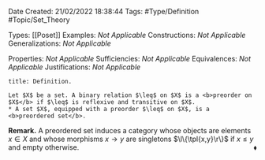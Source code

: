 <div class="topSpace"></div>

Date Created: 21/02/2022 18:38:44
Tags: #Type/Definition #Topic/Set_Theory

Types: [[Poset]]
Examples: <i>Not Applicable</i>
Constructions: <i>Not Applicable</i>
Generalizations: <i>Not Applicable</i>

Properties: <i>Not Applicable</i>
Sufficiencies: <i>Not Applicable</i>
Equivalences: <i>Not Applicable</i>
Justifications: <i>Not Applicable</i>

``` ad-Definition
title: Definition.

Let $X$ be a set. A binary relation $\leq$ on $X$ is a <b>preorder on $X$</b> if $\leq$ is reflexive and transitive on $X$.
* A set $X$, equipped with a preorder $\leq$ on $X$, is a <b>preordered set</b>.

```

<b>Remark.</b> A preordered set induces a category whose objects are elements $x\in X$ and whose morphisms $x\to y$ are singletons $\l\{\tpl{x,y}\r\}$ if $x\leq y$ and empty otherwise.<span style="float:right;">$\blacklozenge$</span>
